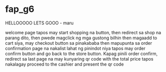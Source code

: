 # fap_g6

HELLOOOOO LETS GOOO - maru

welcome page tapos may start shopping na button, then redirect sa shop na parang dito, then pwede magclick ng mga gustong bilhin then magaadd to cart siya, may checkout button sa pinakababa then mapupunta sa order confirmation page na nakalist lahat ng pinindot niya tapos may order confirm button and go back to the store button. Kapag pinili order confirm, redirect sa last page na may kunyaring qr code with the total price tapos nakalagay proceed to the cashier and present the qr code
